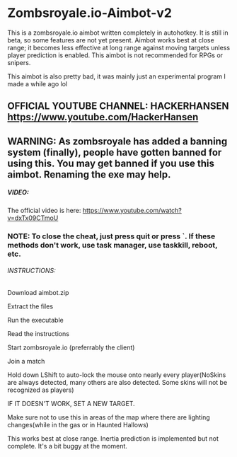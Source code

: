 # Zombsroyale.io-Aimbot-v2
This is a zombsroyale.io aimbot written completely in autohotkey. 
It is still in beta, so some features are not yet present. Aimbot works best at close range; it becomes less effective at long range against moving targets unless player prediction is enabled. This aimbot is not recommended for RPGs or snipers. 

This aimbot is also pretty bad, it was mainly just an experimental program I made a while ago lol 

## **OFFICIAL YOUTUBE CHANNEL: HACKERHANSEN https://www.youtube.com/HackerHansen**

## **WARNING: As zombsroyale has added a banning system (finally), people have gotten banned for using this. You may get banned if you use this aimbot. Renaming the exe may help.** 

##### VIDEO:  
The official video is here: https://www.youtube.com/watch?v=dxTx09CTmoU

### NOTE: To close the cheat, just press quit or press `. If these methods don't work, use task manager, use taskkill, reboot, etc. 

###### INSTRUCTIONS: 
Download aimbot.zip 

Extract the files 

Run the executable 

Read the instructions 

Start zombsroyale.io (preferrably the client) 

Join a match 

Hold down LShift to auto-lock the mouse onto nearly every player(NoSkins are always detected, many others are also detected. Some skins will not be recognized as players)

IF IT DOESN'T WORK, SET A NEW TARGET. 

Make sure not to use this in areas of the map where there are lighting changes(while in the gas or in Haunted Hallows) 

This works best at close range. Inertia prediction is implemented but not complete. It's a bit buggy at the moment. 
